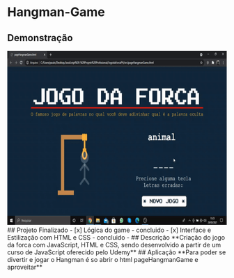 # Hangman-Game
## Demonstração
<img src="https://github.com/Pauloh8190sousa/Hangman-Game/blob/main/demonstration/example%20game.gif" width="800" height="400"/>
## Projeto Finalizado
- [x] Lógica do game - concluido
- [x] Interface e Estilização com HTML e CSS - concluido 
- ## Descrição
**Criação do jogo da forca com JavaScript, HTML e CSS, sendo desenvolvido a partir de um curso de JavaScript oferecido pelo Udemy**
## Aplicação
**Para poder se divertir e jogar o Hangman é so abrir o html pageHangmanGame e aproveitar**
